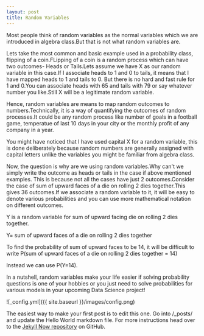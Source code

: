 ```yaml
---
layout: post
title: Random Variables
---
```


Most people think of random variables as the normal variables which we are introduced in algebra class.But that is not what random variables are.

Lets take the most common and basic example used in a probability class, flipping of a coin.FLipping of a coin is a random process which can have two outcomes- Heads or Tails.Lets assume we have X as our random variable in this case.If I associate heads to 1 and 0 to tails, it means that I have mapped heads to 1 and tails to 0. But there is no hard and fast rule for 1 and 0.You can associate heads with 65 and tails with 79 or say whatever number you like.Still X will be a legitimate random variable.

Hence, random variables are means to map random outcomes to numbers.Technically, it is a way of quantifying the outcomes of random processes.It could be any random process like number of goals in a football game, temperatue of last 10 days in your city or the monthly profit of any company in a year.

You might have noticed that I have used capital X for a random variable, this is done deliberately because random numbers are generally assigned with capital letters unlike the variables you might be familiar from algebra class.

Now, the question is why are we using random variables.Why can't we simply write the outcome as heads or tails in the case if above mentioned examples. This is because not all the cases have just 2 outcomes.Consider the case of sum of upward faces of a die on rolling 2 dies together.This gives 36 outcomes.If we associate a random variable to it, it will be easy to denote various probabilities and you can use more mathematical notation on different outcomes.

Y is a random variable for sum of upward facing die on rolling 2 dies together.

Y= sum of upward faces of a die on rolling 2 dies together

To find the probability of sum of upward faces to be 14, it will be difficult to write P(sum of upward faces of a die on rolling 2 dies together = 14) 

Instead we can use P(Y=14).

In a nutshell, random variables make your life easier if solving probability questions is one of your hobbies or you just need to solve probabilities for various models in your upcoming Data Science project!


![_config.yml]({{ site.baseurl }}/images/config.png)

The easiest way to make your first post is to edit this one. Go into /_posts/ and update the Hello World markdown file. For more instructions head over to the [Jekyll Now repository](https://github.com/barryclark/jekyll-now) on GitHub.